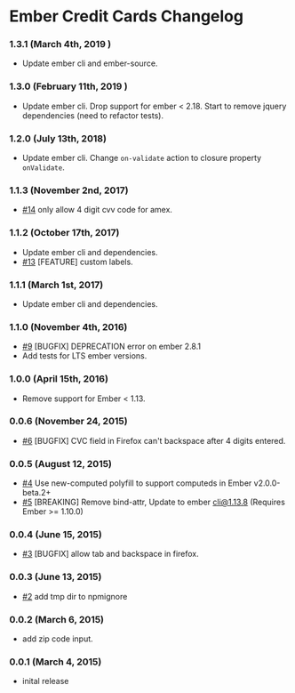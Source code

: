 # Ember Credit Cards Changelog

### 1.3.1 (March 4th, 2019 )
- Update ember cli and ember-source.

### 1.3.0 (February 11th, 2019 )
- Update ember cli.  Drop support for ember < 2.18. Start to remove jquery dependencies (need to refactor tests).


### 1.2.0 (July 13th, 2018)
- Update ember cli. Change `on-validate` action to closure property `onValidate`.

### 1.1.3 (November 2nd, 2017)
- [#14](https://github.com/arenoir/ember-credit-cards/pull/19) only allow 4 digit cvv code for amex.

### 1.1.2 (October 17th, 2017)
- Update ember cli and dependencies.
- [#13](https://github.com/arenoir/ember-credit-cards/pull/13) [FEATURE] custom labels.

### 1.1.1 (March 1st, 2017)
- Update ember cli and dependencies.

### 1.1.0 (November 4th, 2016)
- [#9](https://github.com/arenoir/ember-credit-cards/issues/9) [BUGFIX] DEPRECATION error on ember 2.8.1
- Add tests for LTS ember versions.

### 1.0.0 (April 15th, 2016)
- Remove support for Ember < 1.13.

### 0.0.6 (November 24, 2015)
- [#6](https://github.com/arenoir/ember-credit-cards/issues/6) [BUGFIX] CVC field in Firefox can't backspace after 4 digits entered.

### 0.0.5 (August 12, 2015)
- [#4](https://github.com/arenoir/ember-credit-cards/pull/4) Use new-computed polyfill to support computeds in Ember v2.0.0-beta.2+
- [#5](https://github.com/arenoir/ember-credit-cards/pull/5) [BREAKING] Remove bind-attr, Update to ember cli@1.13.8 (Requires Ember >= 1.10.0)

### 0.0.4 (June 15, 2015)
- [#3](https://github.com/arenoir/ember-credit-cards/issues/3) [BUGFIX] allow tab and backspace in firefox.

### 0.0.3 (June 13, 2015)
- [#2](https://github.com/arenoir/ember-credit-cards/pull/2) add tmp dir to npmignore

### 0.0.2 (March 6, 2015)
- add zip code input.

### 0.0.1 (March 4, 2015)
- inital release
